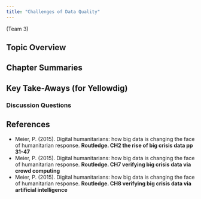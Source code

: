 ```yaml
---
title: "Challenges of Data Quality"
---
```


(Team 3)

## Topic Overview


## Chapter Summaries


## Key Take-Aways (for Yellowdig)

### Discussion Questions



## References

* Meier, P. (2015). Digital humanitarians: how big data is changing the face of humanitarian response. **Routledge. CH2 the rise of big crisis data pp 31-47**  
* Meier, P. (2015). Digital humanitarians: how big data is changing the face of humanitarian response. **Routledge. CH7 verifying big crisis data via crowd computing**  
* Meier, P. (2015). Digital humanitarians: how big data is changing the face of humanitarian response. **Routledge. CH8 verifying big crisis data via artificial intelligence**  




